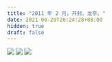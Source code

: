 ```yaml
---
title: "2011 年 2 月，开封，龙亭。"
date: 2021-06-20T20:24:28+08:00
hidden: true
draft: false
---
```


![](https://path-album-1306358676.cos.ap-beijing.myqcloud.com/201102_kaifeng/01.JPG)
![](https://path-album-1306358676.cos.ap-beijing.myqcloud.com/201102_kaifeng/02.JPG)
![](https://path-album-1306358676.cos.ap-beijing.myqcloud.com/201102_kaifeng/03.JPG)
